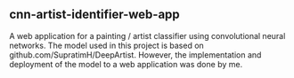 ## cnn-artist-identifier-web-app
A web application for a painting / artist classifier using convolutional neural networks. The model used in this project is based on github.com/SupratimH/DeepArtist. However, the implementation and deployment of the model to a web application was done by me. 

